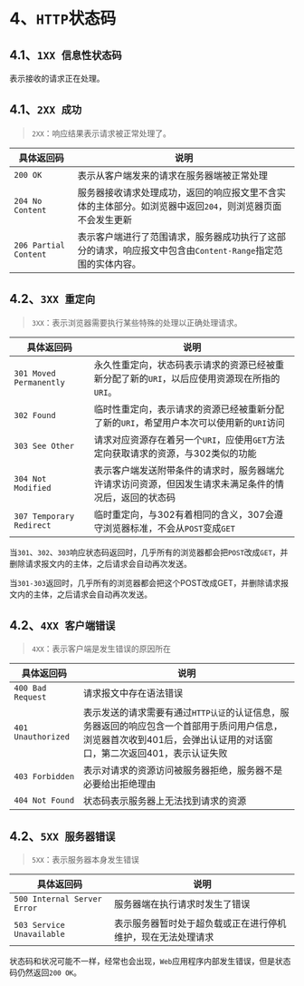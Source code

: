 # 4、`HTTP`状态码

## 4.1、`1XX 信息性状态码`

表示接收的请求正在处理。

## 4.1、`2XX 成功`

> `2XX`：响应结果表示请求被正常处理了。


|具体返回码|说明|
|-|-|
|`200 OK`|表示从客户端发来的请求在服务器端被正常处理|
|`204 No Content`|服务器接收请求处理成功，返回的响应报文里不含实体的主体部分。如浏览器中返回`204`，则浏览器页面不会发生更新|
|`206 Partial Content`|表示客户端进行了范围请求，服务器成功执行了这部分的请求，响应报文中包含由`Content-Range`指定范围的实体内容。|

## 4.2、`3XX 重定向`

> `3XX`：表示浏览器需要执行某些特殊的处理以正确处理请求。

|具体返回码|说明|
|-|-|
|`301 Moved Permanently`|永久性重定向，状态码表示请求的资源已经被重新分配了新的`URI`，以后应使用资源现在所指的`URI`。|
|`302 Found`|临时性重定向，表示请求的资源已经被重新分配了新的`URI`，希望用户本次可以使用新的`URI`访问|
|`303 See Other`|请求对应资源存在着另一个`URI`，应使用`GET`方法定向获取请求的资源，与302类似的功能|
|`304 Not Modified`|表示客户端发送附带条件的请求时，服务器端允许请求访问资源，但因发生请求未满足条件的情况后，返回的状态码|
|`307 Temporary Redirect`|临时重定向，与302有着相同的含义，307会遵守浏览器标准，不会从`POST`变成`GET`|

当`301`、`302`、`303`响应状态码返回时，几乎所有的浏览器都会把`POST`改成`GET`，并删除请求报文内的主体，之后请求会自动再次发送。

当`301-303`返回时，几乎所有的浏览器都会把这个POST改成GET，并删除请求报文内的主体，之后请求会自动再次发送。

## 4.2、`4XX 客户端错误`

> `4XX`：表示客户端是发生错误的原因所在
 
|具体返回码|说明|
|-|-|
|`400 Bad Request`|请求报文中存在语法错误|
|`401 Unauthorized`|表示发送的请求需要有通过`HTTP认证`的认证信息，服务器返回的响应包含一个首部用于质问用户信息，浏览器首次收到401后，会弹出认证用的对话窗口，第二次返回401，表示认证失败|
|`403 Forbidden`|表示对请求的资源访问被服务器拒绝，服务器不是必要给出拒绝理由|
|`404 Not Found`|状态码表示服务器上无法找到请求的资源|

## 4.2、`5XX 服务器错误`

> `5XX`：表示服务器本身发生错误

|具体返回码|说明|
|-|-|
|`500 Internal Server Error`|服务器端在执行请求时发生了错误|
|`503 Service Unavailable`|表示服务器暂时处于超负载或正在进行停机维护，现在无法处理请求|

状态码和状况可能不一样，经常也会出现，`Web`应用程序内部发生错误，但是状态码仍然返回`200 OK`。